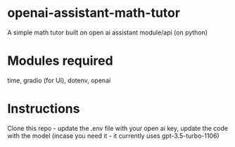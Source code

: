 # openai-assistant-math-tutor
A simple math tutor built on open ai assistant module/api (on python)
# Modules required
time, gradio (for UI), dotenv, openai
# Instructions
Clone this repo - update the .env file with your open ai key, update the code with the model (incase you need it - it currently uses gpt-3.5-turbo-1106)
